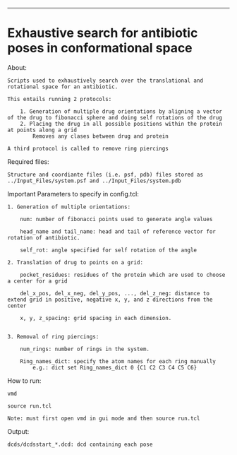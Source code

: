 **********************************************
Exhaustive search for antibiotic poses in conformational space 
===============================================================================
About:
	
	Scripts used to exhaustively search over the translational and rotational space for an antibiotic.
	
	This entails running 2 protocols:
		
		1. Generation of multiple drug orientations by aligning a vector of the drug to fibonacci sphere and doing self rotations of the drug
		2. Placing the drug in all possible positions within the protein at points along a grid
			Removes any clases between drug and protein
	
	A third protocol is called to remove ring piercings

Required files:
	
	Structure and coordiante files (i.e. psf, pdb) files stored as ../Input_Files/system.psf and ../Input_Files/system.pdb

Important Parameters to specify in config.tcl: 
	
	1. Generation of multiple orientations:
	
		num: number of fibonacci points used to generate angle values
		
		head_name and tail_name: head and tail of reference vector for rotation of antibiotic.

		self_rot: angle specified for self rotation of the angle 

	2. Translation of drug to points on a grid:

		pocket_residues: residues of the protein which are used to choose a center for a grid

		del_x_pos, del_x_neg, del_y_pos, ..., del_z_neg: distance to extend grid in positive, negative x, y, and z directions from the center

		x, y, z_spacing: grid spacing in each dimension.


	3. Removal of ring piercings:
	
		num_rings: number of rings in the system.
		
		Ring_names_dict: specify the atom names for each ring manually
			e.g.: dict set Ring_names_dict 0 {C1 C2 C3 C4 C5 C6}

How to run:

	vmd 

	source run.tcl 
	
	Note: must first open vmd in gui mode and then source run.tcl

Output:

	dcds/dcdsstart_*.dcd: dcd containing each pose
